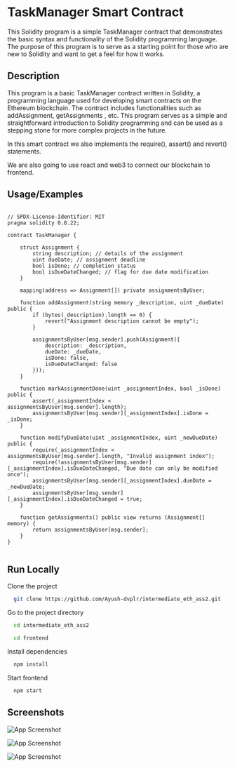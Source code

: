 # TaskManager Smart Contract

This Solidity program is a simple TaskManager contract that demonstrates the basic syntax and functionality of the Solidity programming language. The purpose of this program is to serve as a starting point for those who are new to Solidity and want to get a feel for how it works.

## Description

This program is a basic TaskManager contract written in Solidity, a programming language used for developing smart contracts on the Ethereum blockchain. The contract includes functionalities such as addAssignment, getAssignments , etc. This program serves as a simple and straightforward introduction to Solidity programming and can be used as a stepping stone for more complex projects in the future.

In this smart contract we also implements the require(), assert() and revert() statements.

We are also going to use react and web3 to connect our blockchain to frontend.


## Usage/Examples

```solidity

// SPDX-License-Identifier: MIT
pragma solidity 0.8.22;

contract TaskManager {

    struct Assignment {
        string description; // details of the assignment
        uint dueDate; // assignment deadline
        bool isDone; // completion status
        bool isDueDateChanged; // flag for due date modification
    }

    mapping(address => Assignment[]) private assignmentsByUser;

    function addAssignment(string memory _description, uint _dueDate) public {
        if (bytes(_description).length == 0) {
            revert("Assignment description cannot be empty");
        }

        assignmentsByUser[msg.sender].push(Assignment({
            description: _description,
            dueDate: _dueDate,
            isDone: false,
            isDueDateChanged: false
        }));
    }

    function markAssignmentDone(uint _assignmentIndex, bool _isDone) public {
        assert(_assignmentIndex < assignmentsByUser[msg.sender].length);
        assignmentsByUser[msg.sender][_assignmentIndex].isDone = _isDone;
    }

    function modifyDueDate(uint _assignmentIndex, uint _newDueDate) public {
        require(_assignmentIndex < assignmentsByUser[msg.sender].length, "Invalid assignment index");
        require(!assignmentsByUser[msg.sender][_assignmentIndex].isDueDateChanged, "Due date can only be modified once");
        assignmentsByUser[msg.sender][_assignmentIndex].dueDate = _newDueDate;
        assignmentsByUser[msg.sender][_assignmentIndex].isDueDateChanged = true;
    }

    function getAssignments() public view returns (Assignment[] memory) {
        return assignmentsByUser[msg.sender];
    }
}


```


## Run Locally

Clone the project

```bash
  git clone https://github.com/Ayush-dvplr/intermediate_eth_ass2.git
```

Go to the project directory

```bash
  cd intermediate_eth_ass2
```

```bash
  cd frontend
```

Install dependencies

```bash
  npm install
```

Start frontend 
```bash
  npm start
```
## Screenshots

![App Screenshot](https://res.cloudinary.com/dsprifizw/image/upload/v1719985348/homev2.png)

![App Screenshot](https://res.cloudinary.com/dsprifizw/image/upload/v1719985466/createv2.png)

![App Screenshot](https://res.cloudinary.com/dsprifizw/image/upload/v1719985686/editv2.png)



